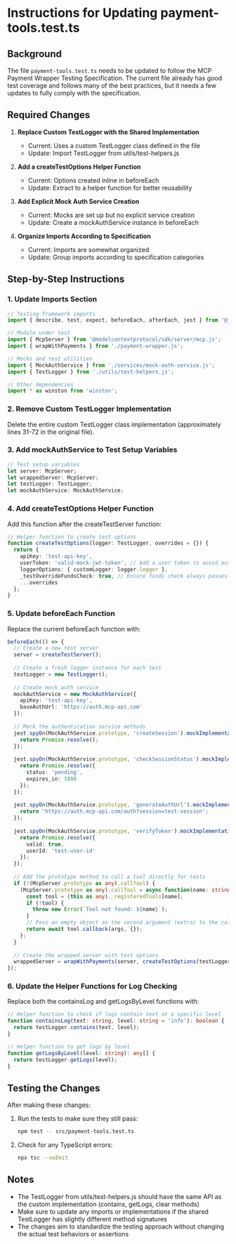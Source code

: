 # Instructions for Updating payment-tools.test.ts

## Background

The file `payment-tools.test.ts` needs to be updated to follow the MCP Payment Wrapper Testing Specification. The current file already has good test coverage and follows many of the best practices, but it needs a few updates to fully comply with the specification.

## Required Changes

1. **Replace Custom TestLogger with the Shared Implementation**
   - Current: Uses a custom TestLogger class defined in the file
   - Update: Import TestLogger from utils/test-helpers.js

2. **Add a createTestOptions Helper Function**
   - Current: Options created inline in beforeEach
   - Update: Extract to a helper function for better reusability

3. **Add Explicit Mock Auth Service Creation**
   - Current: Mocks are set up but no explicit service creation
   - Update: Create a mockAuthService instance in beforeEach 

4. **Organize Imports According to Specification**
   - Current: Imports are somewhat organized
   - Update: Group imports according to specification categories

## Step-by-Step Instructions

### 1. Update Imports Section

```typescript
// Testing framework imports
import { describe, test, expect, beforeEach, afterEach, jest } from '@jest/globals';

// Module under test
import { McpServer } from '@modelcontextprotocol/sdk/server/mcp.js';
import { wrapWithPayments } from './payment-wrapper.js';

// Mocks and test utilities
import { MockAuthService } from './services/mock-auth-service.js';
import { TestLogger } from './utils/test-helpers.js';

// Other dependencies
import * as winston from 'winston';
```

### 2. Remove Custom TestLogger Implementation

Delete the entire custom TestLogger class implementation (approximately lines 31-72 in the original file).

### 3. Add mockAuthService to Test Setup Variables

```typescript
// Test setup variables
let server: McpServer;
let wrappedServer: McpServer;
let testLogger: TestLogger;
let mockAuthService: MockAuthService;
```

### 4. Add createTestOptions Helper Function

Add this function after the createTestServer function:

```typescript
// Helper function to create test options
function createTestOptions(logger: TestLogger, overrides = {}) {
  return {
    apiKey: 'test-api-key',
    userToken: 'valid-mock-jwt-token', // Add a user token to avoid auth required responses
    loggerOptions: { customLogger: logger.logger },
    _testOverrideFundsCheck: true, // Ensure funds check always passes for tests
    ...overrides
  };
}
```

### 5. Update beforeEach Function

Replace the current beforeEach function with:

```typescript
beforeEach(() => {
  // Create a new test server
  server = createTestServer();
  
  // Create a fresh logger instance for each test
  testLogger = new TestLogger();
  
  // Create mock auth service
  mockAuthService = new MockAuthService({
    apiKey: 'test-api-key',
    baseAuthUrl: 'https://auth.mcp-api.com'
  });
  
  // Mock the authentication service methods
  jest.spyOn(MockAuthService.prototype, 'createSession').mockImplementation((sessionId, data) => {
    return Promise.resolve();
  });
  
  jest.spyOn(MockAuthService.prototype, 'checkSessionStatus').mockImplementation((sessionId) => {
    return Promise.resolve({
      status: 'pending',
      expires_in: 1800
    });
  });
  
  jest.spyOn(MockAuthService.prototype, 'generateAuthUrl').mockImplementation(() => {
    return 'https://auth.mcp-api.com/auth?session=test-session';
  });
  
  jest.spyOn(MockAuthService.prototype, 'verifyToken').mockImplementation(() => {
    return Promise.resolve({
      valid: true,
      userId: 'test-user-id'
    });
  });
  
  // Add the prototype method to call a tool directly for tests
  if (!(McpServer.prototype as any).callTool) {
    (McpServer.prototype as any).callTool = async function(name: string, args: any) {
      const tool = (this as any)._registeredTools[name];
      if (!tool) {
        throw new Error(`Tool not found: ${name}`);
      }
      // Pass an empty object as the second argument (extra) to the callback
      return await tool.callback(args, {});
    };
  }
  
  // Create the wrapped server with test options
  wrappedServer = wrapWithPayments(server, createTestOptions(testLogger));
});
```

### 6. Update the Helper Functions for Log Checking

Replace both the containsLog and getLogsByLevel functions with:

```typescript
// Helper function to check if logs contain text at a specific level
function containsLog(text: string, level: string = 'info'): boolean {
  return testLogger.contains(text, level);
}

// Helper function to get logs by level
function getLogsByLevel(level: string): any[] {
  return testLogger.getLogs(level);
}
```

## Testing the Changes

After making these changes:

1. Run the tests to make sure they still pass:
   ```bash
   npm test -- src/payment-tools.test.ts
   ```

2. Check for any TypeScript errors:
   ```bash
   npx tsc --noEmit
   ```

## Notes

- The TestLogger from utils/test-helpers.js should have the same API as the custom implementation (contains, getLogs, clear methods)
- Make sure to update any imports or implementations if the shared TestLogger has slightly different method signatures
- The changes aim to standardize the testing approach without changing the actual test behaviors or assertions 